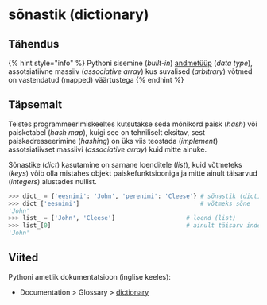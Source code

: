 # sõnastik \(dictionary\)

## Tähendus

{% hint style="info" %}
Pythoni sisemine \(_built-in_\) [andmetüüp](andmetueuep-datatype.md) \(_data type_\), assotsiatiivne massiiv \(_associative array_\) kus suvalised \(_arbitrary_\) võtmed on vastendatud \(mapped\) väärtustega
{% endhint %}

## Täpsemalt

Teistes programmeerimiskeeltes kutsutakse seda mõnikord paisk \(_hash_\) või paisketabel \(_hash map_\), kuigi see on tehniliselt eksitav, sest paiskadresseerimine \(_hashing_\) on üks viis teostada \(_implement_\) assotsiatiivset massiivi \(_associative array_\) kuid mitte ainuke. 

Sõnastike \(_dict_\) kasutamine on sarnane loenditele \(_list_\), kuid võtmeteks \(_keys_\) võib olla mistahes objekt paiskefunktsiooniga ja mitte ainult täisarvud \(_integers_\) alustades nullist.

```python
>>> dict_ = {'eesnimi': 'John', 'perenimi': 'Cleese'} # sõnastik (dict)
>>> dict_['eesnimi']                                  # võtmeks sõne
'John'
>>> list_ = ['John', 'Cleese']                    # loend (list)
>>> list_[0]                                      # ainult täisarv indeksid
'John'
```

## Viited

Pythoni ametlik dokumentatsioon \(inglise keeles\):

* Documentation &gt; Glossary &gt; [dictionary](https://docs.python.org/3/glossary.html#term-dictionary)

